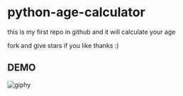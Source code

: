 # python-age-calculator


this is my first repo in github and it will calculate your age 

fork and give stars if you like
thanks :)
## DEMO

![giphy](https://user-images.githubusercontent.com/64073436/83382152-b8267880-a3f7-11ea-8a1b-2c62acf0dd20.gif)
